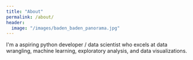 ```yaml
---
title: "About"
permalink: /about/
header:
  image: "/images/baden_baden_panorama.jpg"
---
```


I'm a aspiring python developer / data scientist who excels at data wrangling, machine learning, exploratory analysis, and data visualizations.

